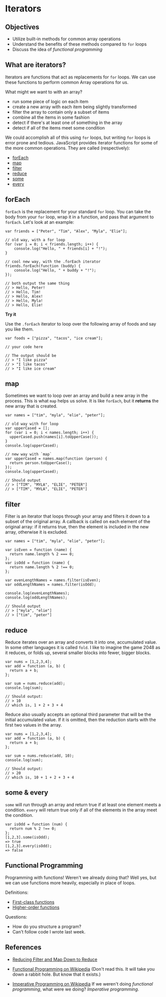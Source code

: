 Iterators
=========

Objectives
---------

* Utilize built-in methods for common array operations
* Understand the benefits of these methods compared to `for` loops
* Discuss the idea of _functional programming_

What are iterators?
-------------------

Iterators are functions that act as replacements for `for`
loops. We can use these functions to perform common Array operations
for us.

What might we want to with an array?

- run some piece of logic on each item
- create a new array with each item being slightly transformed
- filter the array to contain only a subset of items
- combine all the items in some fashion
- detect if there's at least one of something in the array
- detect if all of the items meet some condition

We could accomplish all of this using `for` loops, but writing `for`
loops is error prone and tedious. JavaScript provides iterator
functions for some of the more common operations. They are called
(respectively):

- [forEach](https://developer.mozilla.org/en-US/docs/Web/JavaScript/Reference/Global_Objects/Array/forEach)
- [map](https://developer.mozilla.org/en-US/docs/Web/JavaScript/Reference/Global_Objects/Array/map)
- [filter](https://developer.mozilla.org/en-US/docs/Web/JavaScript/Reference/Global_Objects/Array/filter)
- [reduce](https://developer.mozilla.org/en-US/docs/Web/JavaScript/Reference/Global_Objects/Array/Reduce)
- [some](https://developer.mozilla.org/en-US/docs/Web/JavaScript/Reference/Global_Objects/Array/some)
- [every](https://developer.mozilla.org/en-US/docs/Web/JavaScript/Reference/Global_Objects/Array/every)

forEach
-------

`forEach` is the replacement for your standard `for` loop.  You can
take the body from your `for` loop, wrap it in a function, and pass
that argument to `forEach`. Let's look at an example:

```
var friends = ["Peter", "Tim", "Alex", "Myla", "Elie"];

// old way, with a for loop
for (var i = 0; i < friends.length; i++) {
    console.log("Hello, " + friends[i] + "!");
}

// cool new way, with the .forEach iterator
friends.forEach(function (buddy) {
    console.log("Hello, " + buddy + "!");
});

// both output the same thing
// > Hello, Peter!
// > Hello, Tim!
// > Hello, Alex!
// > Hello, Myla!
// > Hello, Elie!
```

__Try it__

Use the `.forEach` iterator to loop over the following
array of foods and say you like them.

```
var foods = ["pizza", "tacos", "ice cream"];

// your code here

// The output should be
// > "I like pizza"
// > "I like tacos"
// > "I like ice cream"
```

map
---

Sometimes we want to loop over an array and build a new array in the
process. This is what `map` helps us solve. It is like `forEach`, but
it __returns__ the new array that is created.

```
var names = ["tim", "myla", "elie", "peter"];

// old way with for loop
var upperCased = [];
for (var i = 0; i < names.length; i++) {
  upperCased.push(names[i].toUpperCase());
}
console.log(upperCased);

// new way with `map`
var upperCased = names.map(function (person) {
  return person.toUpperCase();
});
console.log(upperCased);

// Should output
// > ["TIM", "MYLA", "ELIE", "PETER"]
// > ["TIM", "MYLA", "ELIE", "PETER"]
```

filter
------

Filter is an iterator that loops through your array and filters it
down to a subset of the original array. A callback is called on each
element of the original array: if it returns true, then the element is
included in the new array, otherwise it is excluded.

```
var names = ["tim", "myla", "elie", "peter"];

var isEven = function (name) {
  return name.length % 2 === 0;
};
var isOdd = function (name) {
  return name.length % 2 !== 0;
};

var evenLengthNames = names.filter(isEven);
var oddLengthNames = names.filter(isOdd);

console.log(evenLengthNames);
console.log(oddLengthNames);

// Should output
// > ["myla", "elie"]
// > ["tim", "peter"]
```

reduce
------

Reduce iterates over an array and converts it into one, accumulated
value. In some other languages it is called `fold`. I like to imagine
the game 2048 as it reduces, or folds up, several smaller blocks into
fewer, bigger blocks.

```
var nums = [1,2,3,4];
var add = function (a, b) {
  return a + b;
};

var sum = nums.reduce(add);
console.log(sum);

// Should output:
// > 10
// which is, 1 + 2 + 3 + 4
```

Reduce also usually accepts an optional third parameter that will be the
initial accumulated value. If it is omitted, then the reduction starts
with the first two values in the array.

```
var nums = [1,2,3,4];
var add = function (a, b) {
  return a + b;
};

var sum = nums.reduce(add, 10);
console.log(sum);

// Should output:
// > 20
// which is, 10 + 1 + 2 + 3 + 4
```

some & every
------------

`some` will run through an array and return true if at least one
element meets a condition. `every` will return true only if all of the
elements in the array meet the condition.

```
var isOdd = function (num) {
  return num % 2 !== 0;
};
[1,2,3].some(isOdd);
=> true
[1,2,3].every(isOdd);
=> false
```

Functional Programming
----------------------

Programming with functions! Weren't we already doing that?
Well yes, but we can use functions more heavily, especially in place
of loops.

Definitions:

- [First-class functions](http://en.wikipedia.org/wiki/First-class_function)
- [Higher-order functions](http://en.wikipedia.org/wiki/Higher-order_function)


Questions:

- How do you structure a program?
- Can't follow code I wrote last week.

References
----------

- [Reducing Filter and Map Down to Reduce](http://www.elijahmanor.com/reducing-filter-and-map-down-to-reduce/)

- [Functional Programming on Wikipedia](http://en.wikipedia.org/wiki/Functional_programming)
  (Don't read this.  It will take you down a rabbit hole. But know
  that it exists.)

- [Imperative Programming on Wikipedia](http://en.wikipedia.org/wiki/Imperative_programming)
  If we weren't doing _functional programming_, what were we doing?
  _Imperative programming_.
